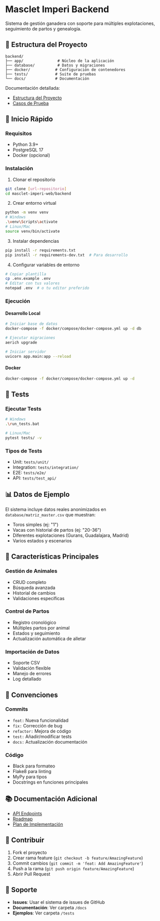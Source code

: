 # Masclet Imperi Backend

Sistema de gestión ganadera con soporte para múltiples explotaciones, seguimiento de partos y genealogía.

## 📁 Estructura del Proyecto

```
backend/
├── app/               # Núcleo de la aplicación
├── database/          # Datos y migraciones
├── docker/           # Configuración de contenedores
├── tests/            # Suite de pruebas
└── docs/             # Documentación
```

Documentación detallada:
- [Estructura del Proyecto](docs/project_structure.md)
- [Casos de Prueba](tests/docs/test_cases.md)

## 🚀 Inicio Rápido

### Requisitos
- Python 3.9+
- PostgreSQL 17
- Docker (opcional)

### Instalación

1. Clonar el repositorio
```bash
git clone [url-repositorio]
cd masclet-imperi-web/backend
```

2. Crear entorno virtual
```bash
python -m venv venv
# Windows
.\venv\Scripts\activate
# Linux/Mac
source venv/bin/activate
```

3. Instalar dependencias
```bash
pip install -r requirements.txt
pip install -r requirements-dev.txt  # Para desarrollo
```

4. Configurar variables de entorno
```bash
# Copiar plantilla
cp .env.example .env
# Editar con tus valores
notepad .env  # o tu editor preferido
```

### Ejecución

#### Desarrollo Local
```bash
# Iniciar base de datos
docker-compose -f docker/compose/docker-compose.yml up -d db

# Ejecutar migraciones
aerich upgrade

# Iniciar servidor
uvicorn app.main:app --reload
```

#### Docker
```bash
docker-compose -f docker/compose/docker-compose.yml up -d
```

## 🧪 Tests

### Ejecutar Tests
```bash
# Windows
.\run_tests.bat

# Linux/Mac
pytest tests/ -v
```

### Tipos de Tests
- Unit: `tests/unit/`
- Integration: `tests/integration/`
- E2E: `tests/e2e/`
- API: `tests/test_api/`

## 📊 Datos de Ejemplo

El sistema incluye datos reales anonimizados en `database/matriz_master.csv` que muestran:
- Toros simples (ej: "1")
- Vacas con historial de partos (ej: "20-36")
- Diferentes explotaciones (Gurans, Guadalajara, Madrid)
- Varios estados y escenarios

## 🔑 Características Principales

### Gestión de Animales
- CRUD completo
- Búsqueda avanzada
- Historial de cambios
- Validaciones específicas

### Control de Partos
- Registro cronológico
- Múltiples partos por animal
- Estados y seguimiento
- Actualización automática de alletar

### Importación de Datos
- Soporte CSV
- Validación flexible
- Manejo de errores
- Log detallado

## 📝 Convenciones

### Commits
- `feat:` Nueva funcionalidad
- `fix:` Corrección de bug
- `refactor:` Mejora de código
- `test:` Añadir/modificar tests
- `docs:` Actualización documentación

### Código
- Black para formateo
- Flake8 para linting
- MyPy para tipos
- Docstrings en funciones principales

## 📚 Documentación Adicional

- [API Endpoints](docs/api_endpoints.md)
- [Roadmap](docs/roadmap/core_functionality_roadmap.md)
- [Plan de Implementación](docs/roadmap/fase1_implementation_plan.md)

## 🤝 Contribuir

1. Fork el proyecto
2. Crear rama feature (`git checkout -b feature/AmazingFeature`)
3. Commit cambios (`git commit -m 'feat: Add AmazingFeature'`)
4. Push a la rama (`git push origin feature/AmazingFeature`)
5. Abrir Pull Request

## 🛟 Soporte

- **Issues**: Usar el sistema de issues de GitHub
- **Documentación**: Ver carpeta `/docs`
- **Ejemplos**: Ver carpeta `/tests`
